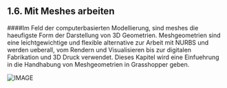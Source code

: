## 1.6. Mit Meshes arbeiten

####Im Feld der computerbasierten Modellierung, sind meshes die haeufigste Form der Darstellung von 3D Geometrien. Meshgeometrien sind eine leichtgewichtige und flexible alternative zur Arbeit mit NURBS und werden ueberall, vom Rendern und Visualisieren bis zur digitalen Fabrikation und 3D Druck verwendet. Dieses Kapitel wird eine Einfuehrung in die Handhabung von Meshgeometrien in Grasshopper geben.

![IMAGE](images/cover.png)
